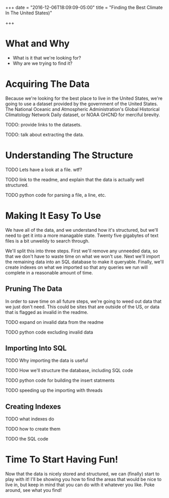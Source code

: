 +++
date = "2016-12-06T18:09:09-05:00"
title = "Finding the Best Climate In The United States)"

+++

# What and Why

- What is it that we're looking for?
- Why are we trying to find it?

# Acquiring The Data

Because we're looking for the best place to live in the United States, we're going to use a dataset provided by the government of the United States. The National Oceanic and Atmospheric Administration's Global Historical Climatology Network Daily dataset, or NOAA GHCND for merciful brevity. 

TODO: provide links to the datasets.

TODO: talk about extracting the data.

# Understanding The Structure

TODO Lets have a look at a file. wtf?

TODO link to the readme, and explain that the data is actually well structured.

TODO python code for parsing a file, a line, etc.

# Making It Easy To Use

We have all of the data, and we understand how it's structured, but we'll need to get it into a more managable state. Twenty five gigabytes of text files is a bit unweildy to search through.

We'll split this into three steps. First we'll remove any unneeded data, so that we don't have to waste time on what we won't use. Next we'll import the remaining data into an SQL database to make it queryable. Finally, we'll create indexes on what we imported so that any queries we run will complete in a reasonable amount of time.

## Pruning The Data

In order to save time on all future steps, we're going to weed out data that we just don't need. This could be sites that are outside of the US, or data that is flagged as invalid in the readme.

TODO expand on invalid data from the readme

TODO python code excluding invalid data

## Importing Into SQL

TODO Why importing the data is useful

TODO How we'll structure the database, including SQL code

TODO python code for building the insert statments

TODO speeding up the importing with threads

## Creating Indexes

TODO what indexes do

TODO how to create them

TODO the SQL code


# Time To Start Having Fun!

Now that the data is nicely stored and structured, we can (finally) start to play with it! I'll be showing you how to find the areas that would be nice to live in, but keep in mind that you can do with it whatever you like. Poke around, see what you find!

